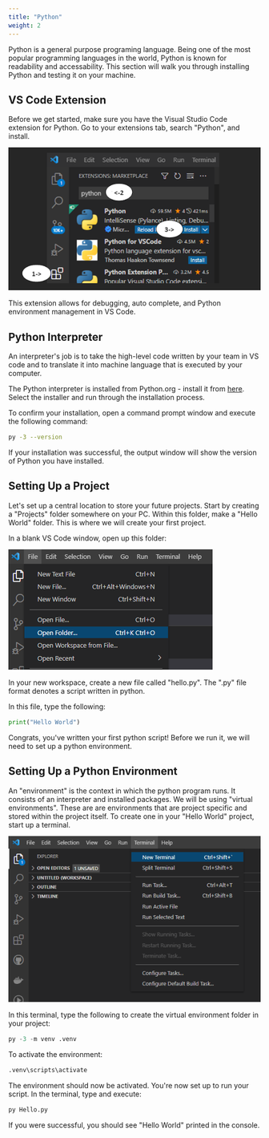 ```yaml
---
title: "Python"
weight: 2
---
```


Python is a general purpose programing language. Being one of the most popular
programming languages in the world, Python is known for readability and accessability.
This section will walk you through installing Python and testing it on your machine.

## VS Code Extension

Before we get started, make sure you have the Visual Studio Code extension for Python.
Go to your extensions tab, search "Python", and install.

![Installing the Python Extension in VS Code](PythonPic1.png)

This extension allows for debugging, auto complete, and Python environment management in
VS Code.

## Python Interpreter

An interpreter's job is to take the high-level code written by your team in VS code and
to translate it into machine language that is executed by your computer.

The Python interpreter is installed from Python.org - install it from
[here](https://www.python.org/downloads/release/python-3912/). Select the installer and
run through the installation process.

To confirm your installation, open a command prompt window and execute the following
command:

```bash
py -3 --version
```

If your installation was successful, the output window will show the version of Python
you have installed.

## Setting Up a Project

Let's set up a central location to store your future projects. Start by creating a
"Projects" folder somewhere on your PC. Within this folder, make a "Hello World" folder.
This is where we will create your first project.

In a blank VS Code window, open up this folder:

![Opening a new folder from file](PythonPic2.png)

In your new workspace, create a new file called "hello.py". The ".py" file format
denotes a script written in python.

In this file, type the following:

```python
print("Hello World")
```

Congrats, you've written your first python script! Before we run it, we will need to set
up a python environment.

## Setting Up a Python Environment

An "environment" is the context in which the python program runs. It consists of an
interpreter and installed packages. We will be using "virtual environments". These are
are environments that are project specific and stored within the project itself. To
create one in your "Hello World" project, start up a terminal.

![Opening a new terminal in VS Code](PythonPic3.png)

In this terminal, type the following to create the virtual environment folder in your
project:

```python
py -3 -m venv .venv
```

To activate the environment:

```python
.venv\scripts\activate
```

The environment should now be activated. You're now set up to run your script. In the
terminal, type and execute:

```python
py Hello.py
```

If you were successful, you should see "Hello World" printed in the console.

